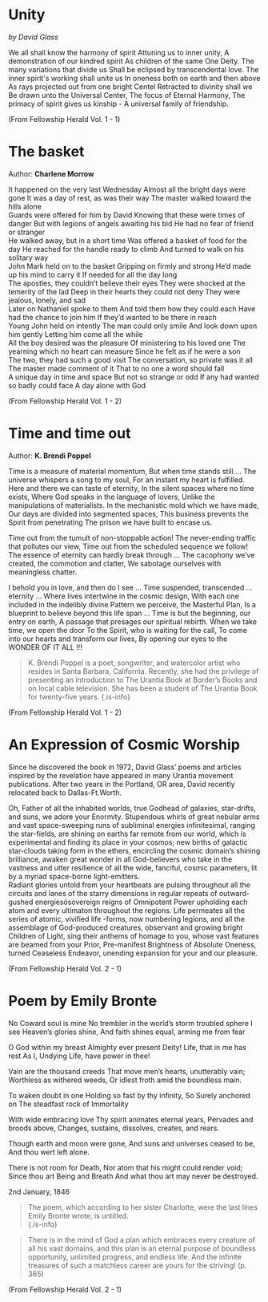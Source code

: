 # Unity

*by David Glass*

<!--centered-->
We all shall know the harmony of spirit
Attuning us to inner unity,
A demonstration of our kindred spirit
As children of the same One Deity.
The many variations that divide us
Shall be eclipsed by transcendental love.
The inner spirit's working shall unite us
In oneness both on earth and then above
As rays projected out from one bright Centel
Retracted to divinity shall we
Be drawn unto the Universal Center,
The focus of Eternal Harmony,
The primacy of spirit gives us kinship -
A universal family of friendship.

(From Fellowship Herald Vol. 1 - 1)

# The basket

Author: **Charlene Morrow**

<!--centered-->
It happened on the very last Wednesday 
Almost all the bright days were gone 
It was a day of rest, as was their way 
The master walked toward the hills alone   
Guards were offered for him by 
David Knowing that these were times of danger 
But with legions of angels awaiting his bid 
He had no fear of friend or stranger   
He walked away, but in a short time 
Was offered a basket of food for the day 
He reached for the handle ready to climb 
And turned to walk on his solitary way   
John Mark held on to the basket 
Gripping on firmly and strong 
He’d made up his mind to carry it 
If needed for all the day long   
The apostles, they couldn’t believe their eyes 
They were shocked at the temerity of the lad 
Deep in their hearts they could not deny 
They were jealous, lonely, and sad   
Later on Nathaniel spoke to them 
And told them how they could each 
Have had the chance to join him 
If they’d wanted to be there in reach   
Young John held on intently 
The man could only smile 
And look down upon him gently 
Letting him come all the while   
All the boy desired was the pleasure 
Of ministering to his loved one 
The yearning which no heart can measure 
Since he felt as if he were a son   
The two, they had such a good visit 
The conversation, so private was it all 
The master made comment of it 
That to no one a word should fall   
A unique day in time and space 
But not so strange or odd 
If any had wanted so badly could face 
A day alone with God

(From Fellowship Herald Vol. 1 - 2)

# Time and time out

Author: **K. Brendi Poppel**

<!--left-->
Time is a measure of material momentum, 
But when time stands still.... 
The universe whispers a song to my soul, 
For an instant my heart is fulfilled. 
Here and there we can taste of eternity, 
In the silent spaces where no time exists, 
Where God speaks in the language of lovers, 
Unlike the manipulations of materialists. 
In the mechanistic mold which we have made, 
Our days are divided into segmented spaces, 
This business prevents the Spirit from penetrating 
The prison we have built to encase us. 

Time out from the tumult of non-stoppable action! 
The never-ending traffic that pollutes our view, 
Time out from the scheduled sequence we follow! 
The essence of eternity can hardly break through ... 
The cacophony we’ve created, the commotion and clatter, 
We sabotage ourselves with meaningless chatter. 

I behold you in love, and then do I see ... 
Time suspended, transcended ... eternity ... 
Where lives intertwine in the cosmic design, 
With each one included in the indelibly divine 
Pattern we perceive, the Masterful Plan, 
Is a blueprint to believe beyond this life span ... 
Time is but the beginning, our entry on earth, 
A passage that presages our spiritual rebirth. 
When we take time, we open the door 
To the Spirit, who is waiting for the call, 
To come into our hearts and transform our lives, 
By opening our eyes to the WONDER OF IT ALL !!!   

> K. Brendi Poppel is a poet, songwriter, and watercolor artist who resides in Santa Barbara, California. Recently, she had the privilege of presenting an introduction to The Urantia Book at Border’s Books and on local cable television. She has been a student of The Urantia Book for twenty-five years.
{.is-info}

(From Fellowship Herald Vol. 1 - 2)

# An Expression of Cosmic Worship

Since he discovered the book in 1972, David Glass’ poems and articles inspired by the revelation have appeared in many Urantia movement publications. After two years in the Portland, OR area, David recently relocated back to Dallas-Ft.Worth. 

<!--centered-->
Oh, Father of all the inhabited worlds, 
true Godhead of galaxies, star-drifts, and suns, 
we adore your Enormity. Stupendous whirls 
of great nebular arms and vast space-sweeping runs 
of subliminal energies infinitesimal, 
ranging the star-fields, are shining on earths 
far remote from our world, which is experimental 
and finding its place in your cosmos; new births 
of galactic star-clouds taking form in the ethers, 
encircling the cosmic domain’s shining brilliance, 
awaken great wonder in all God-believers 
who take in the vastness and utter resilience 
of all the wide, fanciful, cosmic parameters, 
lit by a myriad space-borne light-emitters. 
<br/>
Radiant glories untold from your heartbeats 
are pulsing throughout all the circuits and lanes 
of the starry dimensions in regular repeats 
of outward-gushed energiesósovereign reigns 
of Omnipotent Power upholding each atom 
and every ultimaton throughout the regions. 
Life permeates all the series of atomic, 
vivified life -forms, now numbering legions, 
and all the assemblage of God-produced creatures, 
observant and growing bright Children of Light, 
sing their anthems of homage to you, whose vast features 
are beamed from your Prior, Pre-manifest Brightness 
of Absolute Oneness, turned Ceaseless Endeavor, 
unending expansion for your and our pleasure. 

(From Fellowship Herald Vol. 2 - 1)

# Poem by Emily Bronte

<!--left-->
No Coward soul is mine 
No trembler in the world’s storm troubled sphere 
I see Heaven’s glories shine, 
And faith shines equal, arming me from fear  

O God within my breast 
Almighty ever present Deity! 
Life, that in me has rest 
As I, Undying Life, have power in thee!  

Vain are the thousand creeds 
That move men’s hearts, unutterably vain; 
Worthless as withered weeds, 
Or idlest froth amid the boundless main.  

To waken doubt in one 
Holding so fast by thy infinity, 
So Surely anchored on 
The steadfast rock of Immortality  

With wide embracing love 
Thy spirit animates eternal years, 
Pervades and broods above, 
Changes, sustains, dissolves, creates, and rears.  

Though earth and moon were gone, 
And suns and universes ceased to be, 
And thou wert left alone.  

There is not room for Death, 
Nor atom that his might could render void; 
Since thou art Being and Breath 
And what thou art may never be destroyed.  

2nd January, 1846  

> The poem, which according to her sister Charlotte, were the last lines Emily Bronte wrote, is untitled.  
{.is-info}

> There is in the mind of God a plan which embraces every creature of all his vast domains, and this plan is an eternal purpose of boundless opportunity, unlimited progress, and endless life. And the infinite treasures of such a matchless career are yours for the striving! (p. 365)

(From Fellowship Herald Vol. 2 - 1)
